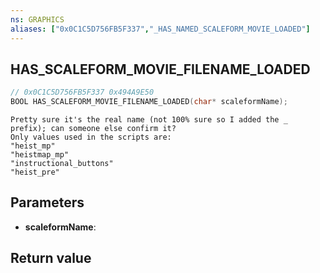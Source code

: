 ```yaml
---
ns: GRAPHICS
aliases: ["0x0C1C5D756FB5F337","_HAS_NAMED_SCALEFORM_MOVIE_LOADED"]
---
```

## HAS_SCALEFORM_MOVIE_FILENAME_LOADED

```c
// 0x0C1C5D756FB5F337 0x494A9E50
BOOL HAS_SCALEFORM_MOVIE_FILENAME_LOADED(char* scaleformName);
```

```
Pretty sure it's the real name (not 100% sure so I added the _ prefix); can someone else confirm it?  
Only values used in the scripts are:  
"heist_mp"  
"heistmap_mp"  
"instructional_buttons"  
"heist_pre"  
```

## Parameters
* **scaleformName**:

## Return value

